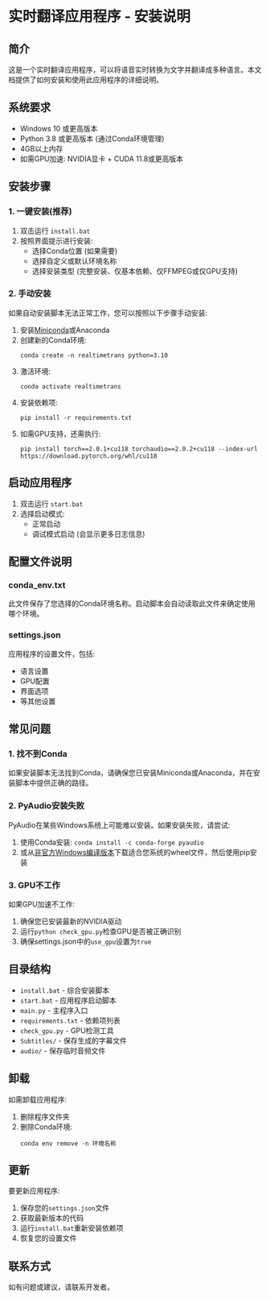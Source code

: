 # 实时翻译应用程序 - 安装说明

## 简介

这是一个实时翻译应用程序，可以将语音实时转换为文字并翻译成多种语言。本文档提供了如何安装和使用此应用程序的详细说明。

## 系统要求

- Windows 10 或更高版本
- Python 3.8 或更高版本 (通过Conda环境管理)
- 4GB以上内存
- 如需GPU加速: NVIDIA显卡 + CUDA 11.8或更高版本

## 安装步骤

### 1. 一键安装(推荐)

1. 双击运行 `install.bat`
2. 按照界面提示进行安装:
   - 选择Conda位置 (如果需要)
   - 选择自定义或默认环境名称
   - 选择安装类型 (完整安装、仅基本依赖、仅FFMPEG或仅GPU支持)

### 2. 手动安装

如果自动安装脚本无法正常工作，您可以按照以下步骤手动安装:

1. 安装[Miniconda](https://docs.conda.io/en/latest/miniconda.html)或Anaconda
2. 创建新的Conda环境:
   ```
   conda create -n realtimetrans python=3.10
   ```
3. 激活环境:
   ```
   conda activate realtimetrans
   ```
4. 安装依赖项:
   ```
   pip install -r requirements.txt
   ```
5. 如需GPU支持，还需执行:
   ```
   pip install torch==2.0.1+cu118 torchaudio==2.0.2+cu118 --index-url https://download.pytorch.org/whl/cu118
   ```

## 启动应用程序

1. 双击运行 `start.bat`
2. 选择启动模式:
   - 正常启动
   - 调试模式启动 (会显示更多日志信息)

## 配置文件说明

### conda_env.txt

此文件保存了您选择的Conda环境名称。启动脚本会自动读取此文件来确定使用哪个环境。

### settings.json

应用程序的设置文件，包括:
- 语言设置
- GPU配置
- 界面选项
- 等其他设置

## 常见问题

### 1. 找不到Conda

如果安装脚本无法找到Conda，请确保您已安装Miniconda或Anaconda，并在安装脚本中提供正确的路径。

### 2. PyAudio安装失败

PyAudio在某些Windows系统上可能难以安装。如果安装失败，请尝试:
1. 使用Conda安装: `conda install -c conda-forge pyaudio`
2. 或从[非官方Windows编译版本](https://www.lfd.uci.edu/~gohlke/pythonlibs/#pyaudio)下载适合您系统的wheel文件，然后使用pip安装

### 3. GPU不工作

如果GPU加速不工作:
1. 确保您已安装最新的NVIDIA驱动
2. 运行`python check_gpu.py`检查GPU是否被正确识别
3. 确保settings.json中的`use_gpu`设置为`true`

## 目录结构

- `install.bat` - 综合安装脚本
- `start.bat` - 应用程序启动脚本
- `main.py` - 主程序入口
- `requirements.txt` - 依赖项列表
- `check_gpu.py` - GPU检测工具
- `Subtitles/` - 保存生成的字幕文件
- `audio/` - 保存临时音频文件

## 卸载

如需卸载应用程序:
1. 删除程序文件夹
2. 删除Conda环境:
   ```
   conda env remove -n 环境名称
   ```

## 更新

要更新应用程序:
1. 保存您的`settings.json`文件
2. 获取最新版本的代码
3. 运行`install.bat`重新安装依赖项
4. 恢复您的设置文件

## 联系方式

如有问题或建议，请联系开发者。 